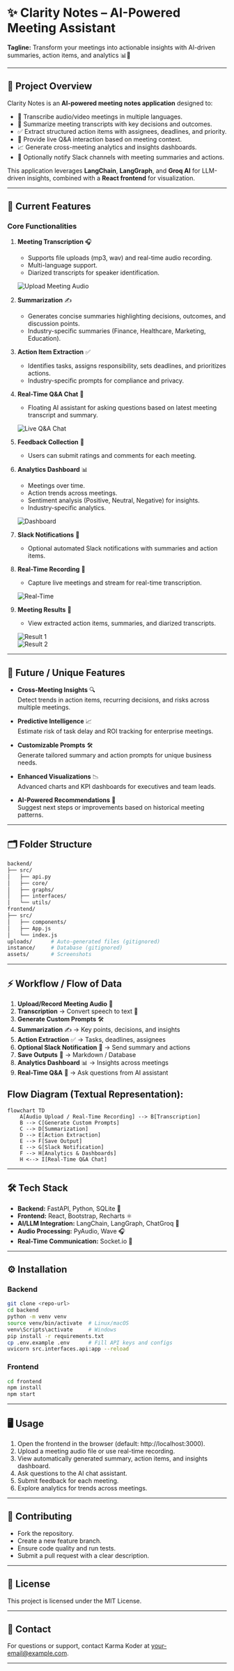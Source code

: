 # ✨ Clarity Notes – AI-Powered Meeting Assistant

**Tagline:** Transform your meetings into actionable insights with AI-driven summaries, action items, and analytics 📊🤖

---

## 📝 Project Overview

Clarity Notes is an **AI-powered meeting notes application** designed to:

- 🎤 Transcribe audio/video meetings in multiple languages.
- 🧾 Summarize meeting transcripts with key decisions and outcomes.
- ✅ Extract structured action items with assignees, deadlines, and priority.
- 💬 Provide live Q&A interaction based on meeting context.
- 📈 Generate cross-meeting analytics and insights dashboards.
- 🔔 Optionally notify Slack channels with meeting summaries and actions.

This application leverages **LangChain**, **LangGraph**, and **Groq AI** for LLM-driven insights, combined with a **React frontend** for visualization.

---

## 🚀 Current Features

### Core Functionalities

1. **Meeting Transcription** 🎧  
    - Supports file uploads (mp3, wav) and real-time audio recording.  
    - Multi-language support.  
    - Diarized transcripts for speaker identification.

    ![Upload Meeting Audio](assets/upload-tab.png)

2. **Summarization** ✍️  
    - Generates concise summaries highlighting decisions, outcomes, and discussion points.  
    - Industry-specific summaries (Finance, Healthcare, Marketing, Education).

3. **Action Item Extraction** ✅  
    - Identifies tasks, assigns responsibility, sets deadlines, and prioritizes actions.  
    - Industry-specific prompts for compliance and privacy.

4. **Real-Time Q&A Chat** 💬  
    - Floating AI assistant for asking questions based on latest meeting transcript and summary.

    ![Live Q&A Chat](assets/live-Q&A-chat.png)

5. **Feedback Collection** 🌟  
    - Users can submit ratings and comments for each meeting.

6. **Analytics Dashboard** 📊  
    - Meetings over time.  
    - Action trends across meetings.  
    - Sentiment analysis (Positive, Neutral, Negative) for insights.  
    - Industry-specific analytics.

    ![Dashboard](assets/dashboard-tab.png)


7. **Slack Notifications** 🔔  
    - Optional automated Slack notifications with summaries and action items.


8. **Real-Time Recording** 🎤  
    - Capture live meetings and stream for real-time transcription.  

    ![Real-Time](assets/real-time-tab.png)

9. **Meeting Results** 📝  
    - View extracted action items, summaries, and diarized transcripts.  

    ![Result 1](assets/result-tab.png)  
    ![Result 2](assets/result-tab-2.png)

---

## 🌟 Future / Unique Features

- **Cross-Meeting Insights** 🔍  
  Detect trends in action items, recurring decisions, and risks across multiple meetings.

- **Predictive Intelligence** 📈  
  Estimate risk of task delay and ROI tracking for enterprise meetings.

- **Customizable Prompts** 🛠️  
  Generate tailored summary and action prompts for unique business needs.

- **Enhanced Visualizations** 📉  
  Advanced charts and KPI dashboards for executives and team leads.

- **AI-Powered Recommendations** 🤖  
  Suggest next steps or improvements based on historical meeting patterns.

---

## 🗂️ Folder Structure

```bash
backend/
├── src/
│   ├── api.py
│   ├── core/
│   ├── graphs/
│   ├── interfaces/
│   └── utils/
frontend/
├── src/
│   ├── components/
│   ├── App.js
│   └── index.js
uploads/      # Auto-generated files (gitignored)
instance/     # Database (gitignored)
assets/       # Screenshots
```

---

## ⚡ Workflow / Flow of Data

1. **Upload/Record Meeting Audio** 🎤  
2. **Transcription** → Convert speech to text 📝  
3. **Generate Custom Prompts** 🛠️  
4. **Summarization** ✍️ → Key points, decisions, and insights  
5. **Action Extraction** ✅ → Tasks, deadlines, assignees  
6. **Optional Slack Notification** 🔔 → Send summary and actions  
7. **Save Outputs** 💾 → Markdown / Database  
8. **Analytics Dashboard** 📊 → Insights across meetings  
9. **Real-Time Q&A** 💬 → Ask questions from AI assistant  

## **Flow Diagram (Textual Representation):**

```mermaid
flowchart TD
    A[Audio Upload / Real-Time Recording] --> B[Transcription]
    B --> C[Generate Custom Prompts]
    C --> D[Summarization]
    D --> E[Action Extraction]
    E --> F[Save Output]
    E --> G[Slack Notification]
    F --> H[Analytics & Dashboards]
    H <--> I[Real-Time Q&A Chat]
```

---

## 🛠️ Tech Stack

- **Backend:** FastAPI, Python, SQLite 🐍  
- **Frontend:** React, Bootstrap, Recharts ⚛️  
- **AI/LLM Integration:** LangChain, LangGraph, ChatGroq 🤖  
- **Audio Processing:** PyAudio, Wave 🎧  
- **Real-Time Communication:** Socket.io 💬

---

## ⚙️ Installation

### Backend

```bash
git clone <repo-url>
cd backend
python -m venv venv
source venv/bin/activate  # Linux/macOS
venv\Scripts\activate     # Windows
pip install -r requirements.txt
cp .env.example .env      # Fill API keys and configs
uvicorn src.interfaces.api:app --reload
```

### Frontend

```bash
cd frontend
npm install
npm start
```

---

## 🖥️ Usage

1. Open the frontend in the browser (default: http://localhost:3000).
2. Upload a meeting audio file or use real-time recording.
3. View automatically generated summary, action items, and insights dashboard.
4. Ask questions to the AI chat assistant.
5. Submit feedback for each meeting.
6. Explore analytics for trends across meetings.

---

## 🤝 Contributing

- Fork the repository.
- Create a new feature branch.
- Ensure code quality and run tests.
- Submit a pull request with a clear description.

---

## 📄 License

This project is licensed under the MIT License.

---

## 📧 Contact

For questions or support, contact Karma Koder at your-email@example.com.

---


